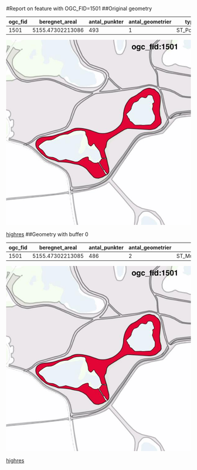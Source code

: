 #Report on feature with OGC_FID=1501
##Original geometry



| ogc_fid |  beregnet_areal  | antal_punkter | antal_geometrier |    type    |
|---------|------------------|---------------|------------------|------------|
|    1501 | 5155.47302213086 |           493 |                1 | ST_Polygon|
![geom](../images/1501_invalid.jpg)


[highres](https://raw.githubusercontent.com/Septima/herlev/master/images/1501_invalid_highres.jpg)
##Geometry with buffer 0



| ogc_fid |  beregnet_areal  | antal_punkter | antal_geometrier |      type       |
|---------|------------------|---------------|------------------|-----------------|
|    1501 | 5155.47302213085 |           486 |                2 | ST_MultiPolygon|
![geom](../images/1501_buffer0.jpg)


[highres](https://raw.githubusercontent.com/Septima/herlev/master/images/1501_buffer0_highres.jpg)
